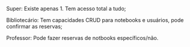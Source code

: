 Super: Existe apenas 1. Tem acesso total a tudo;

Bibliotecário: Tem capacidades CRUD para notebooks e usuários, pode confirmar as reservas;

Professor: Pode fazer reservas de notbooks específicos/não.
